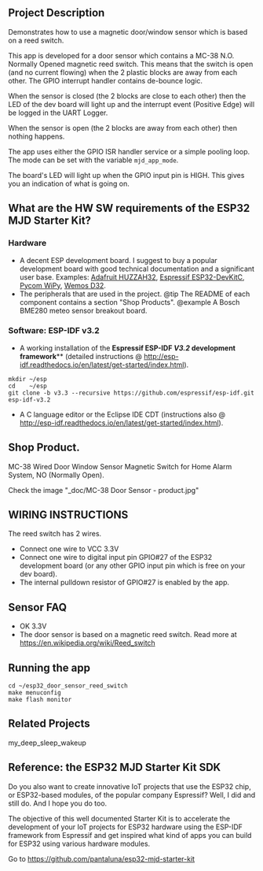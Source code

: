## Project Description
Demonstrates how to use a magnetic door/window sensor which is based on a reed switch. 

This app is developed for a door sensor which contains a MC-38 N.O. Normally Opened magnetic reed switch. This means that the switch is open (and no current flowing) when the 2 plastic blocks are away from each other. The GPIO interrupt handler contains de-bounce logic.

When the sensor is closed (the 2 blocks are close to each other) then the LED of the dev board will light up and the interrupt event (Positive Edge) will be logged in the UART Logger.

When the sensor is open (the 2 blocks are away from each other) then nothing happens.

The app uses either the GPIO ISR handler service or a simple pooling loop. The mode can be set with the variable `mjd_app_mode`.

The board's LED will light up when the GPIO input pin is HIGH. This gives you an indication of what is going on.



## What are the HW SW requirements of the ESP32 MJD Starter Kit?

### Hardware

- A decent ESP development board. I suggest to buy a popular development board with good technical documentation and a significant user base. Examples: [Adafruit HUZZAH32](https://www.adafruit.com/product/3405),  [Espressif ESP32-DevKitC](http://espressif.com/en/products/hardware/esp32-devkitc/overview), [Pycom WiPy](https://pycom.io/hardware/), [Wemos D32](https://wiki.wemos.cc/products:d32:d32).
- The peripherals that are used in the project.
  @tip The README of each component contains a section "Shop Products".
  @example A Bosch BME280 meteo sensor breakout board.

### Software: ESP-IDF v3.2

- A working installation of the **Espressif ESP-IDF *V3.2* development framework**** (detailed instructions @ http://esp-idf.readthedocs.io/en/latest/get-started/index.html).

```
mkdir ~/esp
cd    ~/esp
git clone -b v3.3 --recursive https://github.com/espressif/esp-idf.git esp-idf-v3.2
```

- A C language editor or the Eclipse IDE CDT (instructions also @ http://esp-idf.readthedocs.io/en/latest/get-started/index.html).



## Shop Product.
MC-38 Wired Door Window Sensor Magnetic Switch for Home Alarm System, NO (Normally Open).

Check the image "_doc/MC-38 Door Sensor - product.jpg"

## WIRING INSTRUCTIONS
The reed switch has 2 wires.

- Connect one wire to VCC 3.3V
- Connect one wire to digital input pin GPIO#27 of the ESP32 development board (or any other GPIO input pin which is free on your dev board).
- The internal pulldown resistor of GPIO#27 is enabled by the app.

## Sensor FAQ
- OK 3.3V
- The door sensor is based on a magnetic reed switch. Read more at https://en.wikipedia.org/wiki/Reed_switch

## Running the app
```
cd ~/esp32_door_sensor_reed_switch
make menuconfig
make flash monitor
```
## Related Projects
my_deep_sleep_wakeup



## Reference: the ESP32 MJD Starter Kit SDK

Do you also want to create innovative IoT projects that use the ESP32 chip, or ESP32-based modules, of the popular company Espressif? Well, I did and still do. And I hope you do too.

The objective of this well documented Starter Kit is to accelerate the development of your IoT projects for ESP32 hardware using the ESP-IDF framework from Espressif and get inspired what kind of apps you can build for ESP32 using various hardware modules.

Go to https://github.com/pantaluna/esp32-mjd-starter-kit

